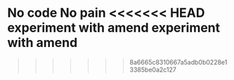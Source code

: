 No code No pain
<<<<<<< HEAD
experiment with amend
experiment with amend
=======
>>>>>>> 8a6665c8310667a5adb0b0228e13385be0a2c127
